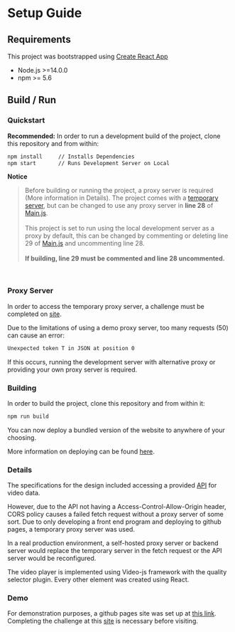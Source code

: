 # Setup Guide
## Requirements
This project was bootstrapped using [Create React App](https://github.com/facebook/create-react-app)

* Node.js >=14.0.0
* npm >= 5.6

## Build / Run
### Quickstart
**Recommended:**
In order to run a development build of the project, clone this repository and from within:
```sh
npm install     // Installs Dependencies
npm start       // Runs Development Server on Local
```

**Notice**

>Before building or running the project, a proxy server is required (More information in Details). The project comes with a [temporary server](https://cors-anywhere.herokuapp.com/corsdemo), but can be changed to use any proxy server in **line 28** of [Main.js](https://github.com/crlprk/ign-codefoo-10/blob/master/src/components/Main.js). <br> <br> This project is set to run using the local development server as a proxy by default, this can be changed by commenting or deleting line 29 of [Main.js](https://github.com/crlprk/ign-codefoo-10/blob/master/src/components/Main.js) and uncommenting line 28. <br> <br> **If building, line 29 must be commented and line 28 uncommented.**

<br>

### Proxy Server
In order to access the temporary proxy server, a challenge must be completed on [site](https://cors-anywhere.herokuapp.com/corsdemo).

Due to the limitations of using a demo proxy server, too many requests (50) can cause an error: 
```sh
Unexpected token T in JSON at position 0
```
If this occurs, running the development server with alternative proxy or providing your own proxy server is required. 

### Building
In order to build the project, clone this repository and from within it:
```sh
npm run build
```
You can now deploy a bundled version of the website to anywhere of your choosing. 

More information on deploying can be found [here](https://create-react-app.dev/docs/deployment/).



### Details
The specifications for the design included accessing a provided [API](https://ign-apis.herokuapp.com/) for video data. 

However, due to the API not having a Access-Control-Allow-Origin header, CORS policy causes a failed fetch request without a proxy server of some sort. Due to only developing a front end program and deploying to github pages, a temporary proxy server was used. 

In a real production environment, a self-hosted proxy server or backend server would replace the temporary server in the fetch request or the API server would be reconfigured.


The video player is implemented using Video-js framework with the quality selector plugin. Every other element was created using React.

### Demo
For demonstration purposes, a github pages site was set up at [this link](https://crlprk.github.io/ign-codefoo-10/). Completing the challenge at this [site](https://cors-anywhere.herokuapp.com/corsdemo) is necessary before visiting.